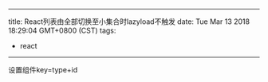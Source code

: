 
---
title: React列表由全部切换至小集合时lazyload不触发
date: Tue Mar 13 2018 18:29:04 GMT+0800 (CST)
tags:
 - react
---

设置组件key=type+id